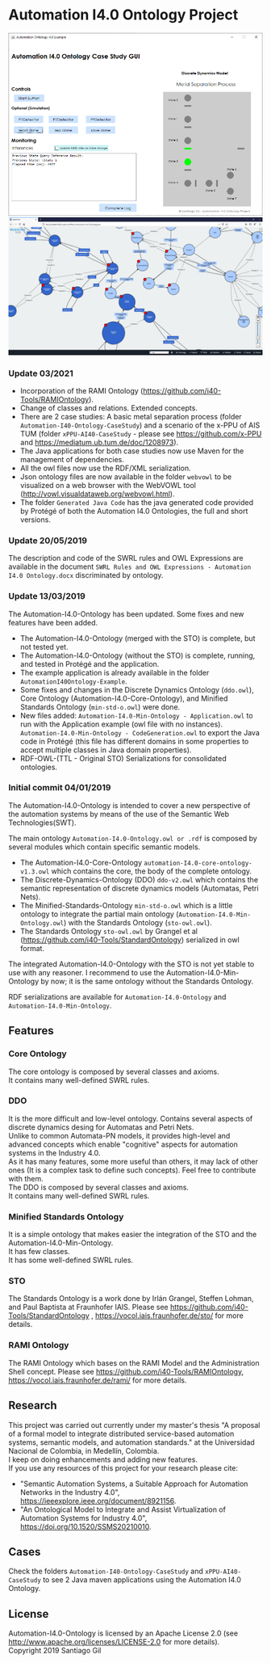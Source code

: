# Automation I4.0 Ontology Project

<img src="images/Java%20Application%20GUI%20v2.png">

<img src="images/webvowl-full-ontology_2.png">

### Update 03/2021
- Incorporation of the RAMI Ontology (https://github.com/i40-Tools/RAMIOntology).
- Change of classes and relations. Extended concepts.
- There are 2 case studies: A basic metal separation process (folder `Automation-I40-Ontology-CaseStudy`) and a scenario of the x-PPU of AIS TUM (folder `xPPU-AI40-CaseStudy` - please see https://github.com/x-PPU and https://mediatum.ub.tum.de/doc/1208973).
- The Java applications for both case studies now use Maven for the management of dependencies.
- All the owl files now use the RDF/XML serialization.
- Json ontology files are now available in the folder `webvowl` to be visualized on a web browser with the WebVOWL tool (http://vowl.visualdataweb.org/webvowl.html).
- The folder `Generated Java Code` has the java generated code provided by Protégé of both the Automation I4.0 Ontologies, the full and short versions.

### Update 20/05/2019
The description and code of the SWRL rules and OWL Expressions are available in the document `SWRL Rules and OWL Expressions - Automation I4.0 Ontology.docx` discriminated by ontology.

### Update 13/03/2019
The Automation-I4.0-Ontology has been updated. Some fixes and new features have been added.  
- The Automation-I4.0-Ontology (merged with the STO) is complete, but not tested yet.
- The Automation-I4.0-Ontology (without the STO) is complete, running, and tested in Protégé and the application.
- The example application is already available in the folder `AutomationI40Ontology-Example`.
- Some fixes and changes in the Discrete Dynamics Ontology (`ddo.owl`), Core Ontology (Automation-I4.0-Core-Ontology), and Minified Standards Ontology (`min-std-o.owl`) were done.
- New files added: `Automation-I4.0-Min-Ontology - Application.owl` to run with the Application example (owl file with no instances). `Automation-I4.0-Min-Ontology - CodeGeneration.owl` to export the Java code in Protégé (this file has different domains in some properties to accept multiple classes in Java domain properties).
- RDF-OWL-(TTL - Original STO) Serializations for consolidated ontologies.

### Initial commit 04/01/2019
The Automation-I4.0-Ontology is intended to cover a new perspective of the automation systems by means of the use of the Semantic Web Technologies(SWT).

The main ontology `Automation-I4.0-Ontology.owl or .rdf` is composed by several modules which contain specific semantic models.
- The Automation-I4.0-Core-Ontology `automation-I4.0-core-ontology-v1.3.owl` which contains the core, the body of the complete ontology.
- The Discrete-Dynamics-Ontology (DDO) `ddo-v2.owl` which contains the semantic representation of discrete dynamics models (Automatas, Petri Nets).
- The Minified-Standards-Ontology `min-std-o.owl` which is a little ontology to integrate the partial main ontology (`Automation-I4.0-Min-Ontology.owl`) with the Standards Ontology (`sto-owl.owl`).
- The Standards Ontology `sto-owl.owl` by Grangel et al (https://github.com/i40-Tools/StandardOntology) serialized in owl format.

The integrated Automation-I4.0-Ontology with the STO is not yet stable to use with any reasoner. I recommend to use the Automation-I4.0-Min-Ontology by now; it is the same ontology without the Standards Ontology.  

RDF serializations are available for `Automation-I4.0-Ontology` and `Automation-I4.0-Min-Ontology`.  

## Features

### Core Ontology
The core ontology is composed by several classes and axioms.  
It contains many well-defined SWRL rules.   

### DDO
It is the more difficult and low-level ontology. Contains several aspects of discrete dynamics desing for Automatas and Petri Nets.  
Unlike to common Automata-PN models, it provides high-level and advanced concepts which enable "cognitive" aspects for automation systems in the Industry 4.0.  
As it has many features, some more useful than others, it may lack of other ones (It is a complex task to define such concepts). Feel free to contribute with them.  
The DDO is composed by several classes and axioms.  
It contains many well-defined SWRL rules.  

### Minified Standards Ontology
It is a simple ontology that makes easier the integration of the STO and the Automation-I4.0-Min-Ontology.  
It has few classes.  
It has some well-defined SWRL rules.  

### STO
The Standards Ontology is a work done by Irlán Grangel, Steffen Lohman, and Paul Baptista at Fraunhofer IAIS. Please see https://github.com/i40-Tools/StandardOntology , https://vocol.iais.fraunhofer.de/sto/ for more details.  

### RAMI Ontology
The RAMI Ontology which bases on the RAMI Model and the Administration Shell concept. Please see https://github.com/i40-Tools/RAMIOntology, https://vocol.iais.fraunhofer.de/rami/ for more details.

## Research
This project was carried out currently under my master's thesis "A proposal of a formal model to integrate distributed service-based automation systems, semantic models, and automation standards." at the Universidad Nacional de Colombia, in Medellín, Colombia.  
I keep on doing enhancements and adding new features.  
If you use any resources of this project for your research please cite:  
- "Semantic Automation Systems, a Suitable Approach for Automation Networks in the Industry 4.0", https://ieeexplore.ieee.org/document/8921156.
- "An Ontological Model to Integrate and Assist Virtualization of Automation Systems for Industry 4.0", https://doi.org/10.1520/SSMS20210010.


## Cases
Check the folders `Automation-I40-Ontology-CaseStudy` and `xPPU-AI40-CaseStudy` to see 2 Java maven applications using the Automation I4.0 Ontology.  

## License
Automation-I4.0-Ontology is licensed by an Apache License 2.0 (see http://www.apache.org/licenses/LICENSE-2.0 for more details).  
Copyright 2019 Santiago Gil
